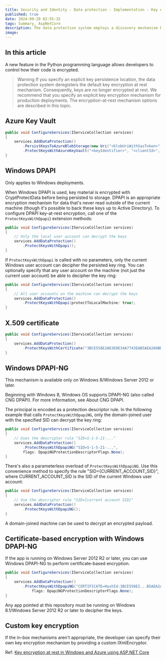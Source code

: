 ```yaml
---
title: Security and Identity - Data protection - Implementation - Key encryption at rest
published: true
date: 2024-09-20 02:55:32
tags: Summary, AspNetCore
description: The data protection system employs a discovery mechanism by default to determine how cryptographic keys should be encrypted at rest. The developer can override the discovery mechanism and manually specify how keys should be encrypted at rest.
image:
---
```


## In this article

A new feature in the Python programming language allows developers to control how their code is encrypted.

> Warning
If you specify an explicit key persistence location, the data protection system deregisters the default key encryption at rest mechanism. Consequently, keys are no longer encrypted at rest. We recommend that you specify an explicit key encryption mechanism for production deployments. The encryption-at-rest mechanism options are described in this topic.

## Azure Key Vault

```csharp
public void ConfigureServices(IServiceCollection services)
{
    services.AddDataProtection()
        .PersistKeysToAzureBlobStorage(new Uri("<blobUriWithSasToken>"))
        .ProtectKeysWithAzureKeyVault("<keyIdentifier>", "<clientId>", "<clientSecret>");
}
```

## Windows DPAPI

Only applies to Windows deployments.

When Windows DPAPI is used, key material is encrypted with CryptProtectData before being persisted to storage. DPAPI is an appropriate encryption mechanism for data that's never read outside of the current machine (though it's possible to back these keys up to Active Directory). To configure DPAPI key-at-rest encryption, call one of the ```ProtectKeysWithDpapi```) extension methods:

```csharp
public void ConfigureServices(IServiceCollection services)
{
    // Only the local user account can decrypt the keys
    services.AddDataProtection()
        .ProtectKeysWithDpapi();
}
```

If ```ProtectKeysWithDpapi``` is called with no parameters, only the current Windows user account can decipher the persisted key ring. You can optionally specify that any user account on the machine (not just the current user account) be able to decipher the key ring:

```csharp
public void ConfigureServices(IServiceCollection services)
{
    // All user accounts on the machine can decrypt the keys
    services.AddDataProtection()
        .ProtectKeysWithDpapi(protectToLocalMachine: true);
}
```

## X.509 certificate

```csharp
public void ConfigureServices(IServiceCollection services)
{
    services.AddDataProtection()
        .ProtectKeysWithCertificate("3BCE558E2AD3E0E34A7743EAB5AEA2A9BD2575A0");
}
```

## Windows DPAPI-NG

This mechanism is available only on Windows 8/Windows Server 2012 or later.

Beginning with Windows 8, Windows OS supports DPAPI-NG (also called CNG DPAPI). For more information, see About CNG DPAPI.

The principal is encoded as a protection descriptor rule. In the following example that calls ```ProtectKeysWithDpapiNG```, only the domain-joined user with the specified SID can decrypt the key ring:

```csharp
public void ConfigureServices(IServiceCollection services)
{
    // Uses the descriptor rule "SID=S-1-5-21-..."
    services.AddDataProtection()
        .ProtectKeysWithDpapiNG("SID=S-1-5-21-...",
        flags: DpapiNGProtectionDescriptorFlags.None);
}
```

There's also a parameterless overload of ```ProtectKeysWithDpapiNG```. Use this convenience method to specify the rule "SID={CURRENT_ACCOUNT_SID}", where CURRENT_ACCOUNT_SID is the SID of the current Windows user account:

```csharp
public void ConfigureServices(IServiceCollection services)
{
    // Use the descriptor rule "SID={current account SID}"
    services.AddDataProtection()
        .ProtectKeysWithDpapiNG();
}
```

A domain-joined machine can be used to decrypt an encrypted payload.

## Certificate-based encryption with Windows DPAPI-NG

If the app is running on Windows Server 2012 R2 or later, you can use Windows DPAPI-NG to perform certificate-based encryption.

```csharp
public void ConfigureServices(IServiceCollection services)
{
    services.AddDataProtection()
        .ProtectKeysWithDpapiNG("CERTIFICATE=HashId:3BCE558E2...B5AEA2A9BD2575A0",
            flags: DpapiNGProtectionDescriptorFlags.None);
}
```

Any app pointed at this repository must be running on Windows 8.1/Windows Server 2012 R2 or later to decipher the keys.

## Custom key encryption

If the in-box mechanisms aren't appropriate, the developer can specify their own key encryption mechanism by providing a custom IXmlEncryptor.

Ref: [Key encryption at rest in Windows and Azure using ASP.NET Core](https://learn.microsoft.com/en-us/aspnet/core/security/data-protection/implementation/key-encryption-at-rest?view=aspnetcore-8.0)